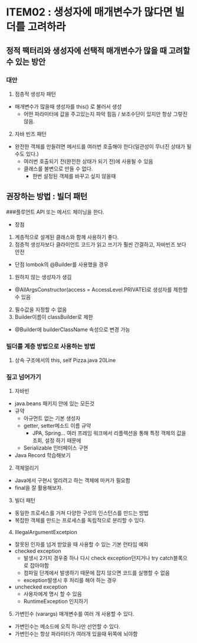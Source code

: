 # ITEM02 : 생성자에 매개변수가 많다면 빌더를 고려하라
## 정적 팩터리와 생성자에 선택적 매개변수가 많을 때 고려할 수 있는 방안
### 대안 
1. 점층적 생성자 패턴
 - 매개변수가 많을때 생성자를 this() 로 불러서 생성
   - 어떤 파라미터에 값을 주고있는지 파악 힘듬 / 보조수단이 있지만 항상 그렇진 않음.
2. 자바 빈즈 패턴
 - 완전한 객체를 만들려면 메서드를 여러번 호출해야 한다(일관성이 무너진 상태가 될 수도 있다.)
   - 여러번 호출되기 전(완전한 상태가 되기 전)에 사용될 수 있음
   - 클래스를 불변으로 만들 수 없다.
     - 한번 설정된 객체를 바꾸고 싶지 않을때
 
## 권장하는 방법 : 빌더 패턴

###플루언트 API 또는 메서드 체이닝을 한다.
 - 장점
1. 계층적으로 설계된 클래스와 함께 사용하기 좋다.
2. 점층적 생성자보다 클라이언트 코드가 읽고 쓰기가 훨씬 간결하고, 자바빈즈 보다 안전

 - 단점 lombok의 @Builder를 사용했을 경우
1. 원하지 않는 생성자가 생김
 - @AllArgsConstructor(access = AccessLevel.PRIVATE)로 생성자를 제한할 수 있음
2. 필수값을 지정할 수 없음
3. Builder이름이 classBuilder로 제한
 - @Builder에 builderClassName 속성으로 변경 가능

### 빌더를 계층 방법으로 사용하는 방법
1. 상속 구조에서의 this, self Pizza.java 20Line

### 짚고 넘어가기
1. 자바빈
 - java.beans 패키지 안에 있는 모든것
 - 규약
   - 아규먼트 없는 기본 생성자
   - getter, setter메소드 이름 규약
     - JPA, Spring... 여러 프레임 워크에서 리플렉션을 통해 특정 객체의 값을 조회, 설정 하기 때문에
   - Serializable 인터페이스 구현
 - Java Record 학습해보기
2. 객체얼리기
 - Java에서 구현시 얼리려고 하는 객체에 마커가 필요함
 - final을 잘 활용해보자.
3. 빌더 패턴
 - 동일한 프로세스를 거쳐 다양한 구성의 인스턴스를 만드는 방법
 - 복잡한 객체를 만드는 프로세스를 독립적으로 분리할 수 있다.
4. IllegalArgumentExcetpion
 - 잘못된 인자를 넘겨 받았을 때 사용할 수 있는 기본 런타임 예외
 - checked exception
   - 발생시 2가지 경우중 하나 다시 check exception던지거나 try catch블록으로 잡아야함
   - 컴파일 단계에서 발생하기 때문에 잡지 않으면 코드를 실행할 수 없음
   - exception발생시 후 처리를 해야 하는 경우
 - unchecked exception
   - 사용자에게 명시 할 수 있음
   - RuntimeException 인지하기
5. 가변인수 (varargs) 매개변수를 여러 개 사용할 수 있다.
 - 가변인수는 메소드에 오직 하나만 선언할 수 있다.
 - 가변인수는 항상 파라미터가 여러개 있을때 뒤쪽에 뇌야함
